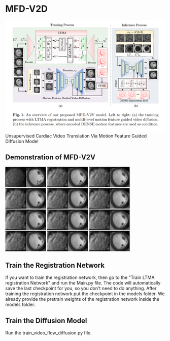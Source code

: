 # MFD-V2D
![MFD-V2D Architecture](figures/overall_fig.png)
Unsupervised Cardiac Video Translation Via Motion Feature Guided Diffusion Model

## Demonstration of MFD-V2V
![Alt Text](MFD-V2V_demos/A01_P101_evaluation.gif)
![Alt Text](MFD-V2V_demos/A01_P104_evaluation.gif)
![Alt Text](MFD-V2V_demos/A01_P104_evaluation.gif)
![Alt Text](MFD-V2V_demos/A01_P104_evaluation.gif)
![Alt Text](MFD-V2V_demos/A01_P104_evaluation.gif)
![Alt Text](MFD-V2V_demos/A01_P104_evaluation.gif)
![Alt Text](MFD-V2V_demos/A01_P104_evaluation.gif)
![Alt Text](MFD-V2V_demos/A01_P104_evaluation.gif)
![Alt Text](MFD-V2V_demos/A01_P104_evaluation.gif)
![Alt Text](MFD-V2V_demos/A01_P104_evaluation.gif)
![Alt Text](MFD-V2V_demos/A01_P104_evaluation.gif)
![Alt Text](MFD-V2V_demos/A01_P104_evaluation.gif)

## Train the Registration Network
If you want to train the registration network, then go to the "Train LTMA registration Network" and run the Main.py file. The code will automatically save the last checkpoint for you, so you don't need to do anything. After training the registration network put the checkpoint in the models folder. We already provide the pretrain weights of the registration network inside the models folder.

## Train the Diffusion Model
Run the train_video_flow_diffusion.py file. 

